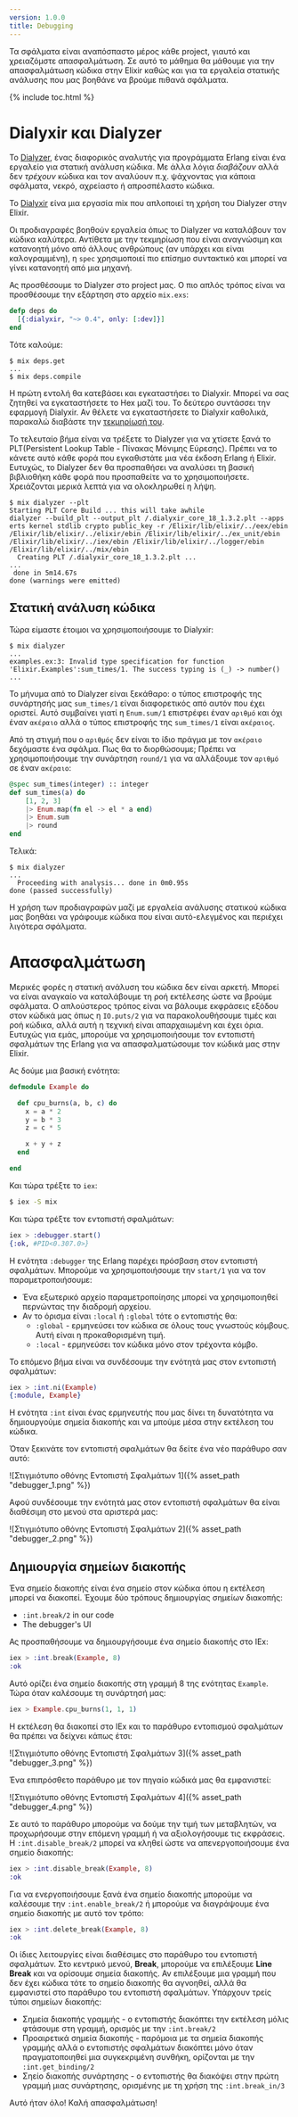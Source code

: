 ```yaml
---
version: 1.0.0
title: Debugging
---
```


Τα σφάλματα είναι αναπόσπαστο μέρος κάθε project, γιαυτό και χρειαζόμστε απασφαλμάτωση. Σε αυτό το μάθημα θα μάθουμε για την απασφαλμάτωση κώδικα στην Elixir καθώς και για τα εργαλεία στατικής ανάλυσης που μας βοηθάνε να βρούμε πιθανά σφάλματα.

{% include toc.html %}

# Dialyxir και Dialyzer

Το [Dialyzer](http://erlang.org/doc/man/dialyzer.html), ένας διαφορικός αναλυτής για προγράμματα Erlang είναι ένα εργαλείο για στατική ανάλυση κώδικα. Με άλλα λόγια _διαβάζουν_ αλλά δεν _τρέχουν_ κώδικα και τον αναλύουν π.χ. ψάχνοντας για κάποια σφάλματα, νεκρό, αχρείαστο ή απροσπέλαστο κώδικα.

Το [Dialyxir](https://github.com/jeremyjh/dialyxir) είνα μια εργασία mix που απλοποιεί τη χρήση του Dialyzer στην Elixir.

Οι προδιαγραφές βοηθούν εργαλεία όπως το Dialyzer να καταλάβουν τον κώδικα καλύτερα. Αντίθετα με την τεκμηρίωση που είναι αναγνώσιμη και κατανοητή μόνο από άλλους ανθρώπους (αν υπάρχει και είναι καλογραμμένη), η `spec` χρησιμοποιεί πιο επίσημο συντακτικό και μπορεί να γίνει κατανοητή από μια μηχανή.

Ας προσθέσουμε το Dialyzer στο project μας. Ο πιο απλός τρόπος είναι να προσθέσουμε την εξάρτηση στο αρχείο `mix.exs`:

```elixir
defp deps do
  [{:dialyxir, "~> 0.4", only: [:dev]}]
end
```

Τότε καλούμε:

```shell
$ mix deps.get
...
$ mix deps.compile
```

Η πρώτη εντολή θα κατεβάσει και εγκαταστήσει το Dialyxir. Μπορεί να σας ζητηθεί να εγκαταστήσετε το Hex μαζί του. Το δεύτερο συντάσσει την εφαρμογή Dialyxir. Αν θέλετε να εγκαταστήσετε το Dialyxir καθολικά, παρακαλώ διαβάστε την [τεκμηρίωσή του](https://github.com/jeremyjh/dialyxir#installation).

Το τελευταίο βήμα είναι να τρέξετε το Dialyzer για να χτίσετε ξανά το PLT(Persistent Lookup Table - Πίνακας Μόνιμης Εύρεσης). Πρέπει να το κάνετε αυτό κάθε φορά που εγκαθιστάτε μια νέα έκδοση Erlang ή Elixir. Ευτυχώς, το Dialyzer δεν θα προσπαθήσει να αναλύσει τη βασική βιβλιοθήκη κάθε φορά που προσπαθείτε να το χρησιμοποιήσετε. Χρειάζονται μερικά λεπτά για να ολοκληρωθεί η λήψη.

```shell
$ mix dialyzer --plt
Starting PLT Core Build ... this will take awhile
dialyzer --build_plt --output_plt /.dialyxir_core_18_1.3.2.plt --apps erts kernel stdlib crypto public_key -r /Elixir/lib/elixir/../eex/ebin /Elixir/lib/elixir/../elixir/ebin /Elixir/lib/elixir/../ex_unit/ebin /Elixir/lib/elixir/../iex/ebin /Elixir/lib/elixir/../logger/ebin /Elixir/lib/elixir/../mix/ebin
  Creating PLT /.dialyxir_core_18_1.3.2.plt ...
...
 done in 5m14.67s
done (warnings were emitted)
```

## Στατική ανάλυση κώδικα

Τώρα είμαστε έτοιμοι να χρησιμοποιήσουμε το Dialyxir:

```shell
$ mix dialyzer
...
examples.ex:3: Invalid type specification for function 'Elixir.Examples':sum_times/1. The success typing is (_) -> number()
...
```

Το μήνυμα από το Dialyzer είναι ξεκάθαρο: ο τύπος επιστροφής της συνάρτησής μας `sum_times/1` είναι διαφορετικός από αυτόν που έχει οριστεί. Αυτό συμβαίνει γιατί η `Enum.sum/1` επιστρέφει έναν `αριθμό` και όχι έναν `ακέραιο` αλλά ο τύπος επιστροφής της `sum_times/1` είναι `ακέραιος`.

Από τη στιγμή που ο `αριθμός` δεν είναι το ίδιο πράγμα με τον `ακέραιο` δεχόμαστε ένα σφάλμα. Πως θα το διορθώσουμε; Πρέπει να χρησιμοποιήσουμε την συνάρτηση `round/1` για να αλλάξουμε τον `αριθμό` σε έναν `ακέραιο`:

```elixir
@spec sum_times(integer) :: integer
def sum_times(a) do
    [1, 2, 3]
    |> Enum.map(fn el -> el * a end)
    |> Enum.sum
    |> round
end
```

Τελικά:

```shell
$ mix dialyzer
...
  Proceeding with analysis... done in 0m0.95s
done (passed successfully)
```

Η χρήση των προδιαγραφών μαζί με εργαλεία ανάλυσης στατικού κώδικα μας βοηθάει να γράφουμε κώδικα που είναι αυτό-ελεγμένος και περιέχει λιγότερα σφάλματα.

# Απασφαλμάτωση

Μερικές φορές η στατική ανάλυση του κώδικα δεν είναι αρκετή. Μπορεί να είναι αναγκαίο να καταλάβουμε τη ροή εκτέλεσης ώστε να βρούμε σφάλματα. Ο απλούστερος τρόπος είναι να βάλουμε εκφράσεις εξόδου στον κώδικά μας όπως η `IO.puts/2` για να παρακολουθήσουμε τιμές και ροή κώδικα, αλλά αυτή η τεχνική είναι απαρχαιωμένη και έχει όρια. Ευτυχώς για εμάς, μπορούμε να χρησιμοποιήσουμε τον εντοπιστή σφαλμάτων της Erlang για να απασφαλματώσουμε τον κώδικά μας στην Elixir.

Ας δούμε μια βασική ενότητα:

```elixir
defmodule Example do

  def cpu_burns(a, b, c) do
    x = a * 2
    y = b * 3
    z = c * 5

    x + y + z
  end

end
```

Και τώρα τρέξτε το `iex`:

```bash
$ iex -S mix
```

Και τώρα τρέξτε τον εντοπιστή σφαλμάτων:

```elixir
iex > :debugger.start()
{:ok, #PID<0.307.0>}
```

Η ενότητα `:debugger` της Erlang παρέχει πρόσβαση στον εντοπιστή σφαλμάτων. Μπορούμε να χρησιμοποιήσουμε την `start/1` για να τον παραμετροποιήσουμε:

+ Ένα εξωτερικό αρχείο παραμετροποίησης μπορεί να χρησιμοποιηθεί περνώντας την διαδρομή αρχείου.
+ Αν το όρισμα είναι `:local` ή `:global` τότε ο εντοπιστής θα:
    + `:global` - ερμηνεύσει τον κώδικα σε όλους τους γνωστούς κόμβους. Αυτή είναι η προκαθορισμένη τιμή.
    + `:local` - ερμηνεύσει τον κώδικα μόνο στον τρέχοντα κόμβο.

Το επόμενο βήμα είναι να συνδέσουμε την ενότητά μας στον εντοπιστή σφαλμάτων:

```elixir
iex > :int.ni(Example)
{:module, Example}
```

Η ενότητα `:int` είναι ένας ερμηνευτής που μας δίνει τη δυνατότητα να δημιουργούμε σημεία διακοπής και να μπούμε μέσα στην εκτέλεση του κώδικα.

Όταν ξεκινάτε τον εντοπιστή σφαλμάτων θα δείτε ένα νέο παράθυρο σαν αυτό:

![Στιγμιότυπο οθόνης Εντοπιστή Σφαλμάτων 1]({% asset_path "debugger_1.png" %})

Αφού συνδέσουμε την ενότητά μας στον εντοπιστή σφαλμάτων θα είναι διαθέσιμη στο μενού στα αριστερά μας:

![Στιγμιότυπο οθόνης Εντοπιστή Σφαλμάτων 2]({% asset_path "debugger_2.png" %})

## Δημιουργία σημείων διακοπής

Ένα σημείο διακοπής είναι ένα σημείο στον κώδικα όπου η εκτέλεση μπορεί να διακοπεί. Έχουμε δύο τρόπους δημιουργίας σημείων διακοπής:

+ `:int.break/2` in our code
+ The debugger's UI

Ας προσπαθήσουμε να δημιουργήσουμε ένα σημείο διακοπής στο IEx:

```elixir
iex > :int.break(Example, 8)
:ok
```

Αυτό ορίζει ένα σημείο διακοπής στη γραμμή 8 της ενότητας `Example`. Τώρα όταν καλέσουμε τη συνάρτησή μας:

```elixir
iex > Example.cpu_burns(1, 1, 1)
```

Η εκτέλεση θα διακοπεί στο IEx και το παράθυρο εντοπισμού σφαλμάτων θα πρέπει να δείχνει κάπως έτσι: 

![Στιγμιότυπο οθόνης Εντοπιστή Σφαλμάτων 3]({% asset_path "debugger_3.png" %})

Ένα επιπρόσθετο παράθυρο με τον πηγαίο κώδικά μας θα εμφανιστεί:

![Στιγμιότυπο οθόνης Εντοπιστή Σφαλμάτων 4]({% asset_path "debugger_4.png" %})

Σε αυτό το παράθυρο μπορούμε να δούμε την τιμή των μεταβλητών, να προχωρήσουμε στην επόμενη γραμμή ή να αξιολογήσουμε τις εκφράσεις. Η `:int.disable_break/2` μπορεί να κληθεί ώστε να απενεργοποιήσουμε ένα σημείο διακοπής:

```elixir
iex > :int.disable_break(Example, 8)
:ok
```

Για να ενεργοποιήσουμε ξανά ένα σημείο διακοπής μπορούμε να καλέσουμε την `:int.enable_break/2` ή μπορούμε να διαγράψουμε ένα σημείο διακοπής με αυτό τον τρόπο:

```elixir
iex > :int.delete_break(Example, 8)
:ok
```

Οι ίδιες λειτουργίες είναι διαθέσιμες στο παράθυρο του εντοπιστή σφαλμάτων. Στο κεντρικό μενού, __Break__, μπορούμε να επιλέξουμε __Line Break__ και να ορίσουμε σημεία διακοπής. Αν επιλέξουμε μια γραμμή που δεν έχει κώδικα τότε το σημείο διακοπής θα αγνοηθεί, αλλά θα εμφανιστεί στο παράθυρο του εντοπιστή σφαλμάτων. Υπάρχουν τρείς τύποι σημείων διακοπής:

+ Σημεία διακοπής γραμμής - ο εντοπιστής διακόπτει την εκτέλεση μόλις φτάσουμε στη γραμμή, ορισμός με την `:int.break/2`
+ Προαιρετικά σημεία διακοπής - παρόμοια με τα σημεία διακοπής γραμμής αλλά ο εντοπιστής σφαλμάτων διακόπτει μόνο όταν πραγματοποιηθεί μια συγκεκριμένη συνθήκη, ορίζονται με την `:int.get_binding/2`
+ Σηείο διακοπής συνάρτησης - ο εντοπιστής θα διακόψει στην πρώτη γραμμή μιας συνάρτησης, ορισμένης με τη χρήση της `:int.break_in/3`

Αυτό ήταν όλο! Καλή απασφαλμάτωση!
